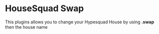 # HouseSquad Swap

This plugins allows you to change your Hypesquad House by using **.swap** then the house name
